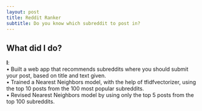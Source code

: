 ```yaml
---
layout: post
title: Reddit Ranker
subtitle: Do you know which subreddit to post in?
---
```

## What did I do?
**I**:    
• Built a web app that recommends subreddits where you should submit your post, based on title and text given.    
• Trained a Nearest Neighbors model, with the help of tfidfvectorizer, using the top 10 posts from the 100 most popular subreddits.   
• Revised Nearest Neighbors model by using only the top 5 posts from the top 100 subreddits.    
